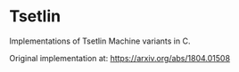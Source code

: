 # Tsetlin
Implementations of Tsetlin Machine variants in C.

Original implementation at: https://arxiv.org/abs/1804.01508
